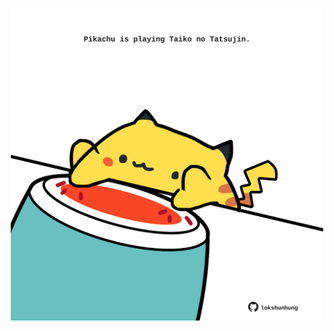 <!-- built at 08/10/2023, 18:00:44 UTC -->
<p align="center">
  <img width="500" height="500" src="./ReadmeImage.svg">
</p>
